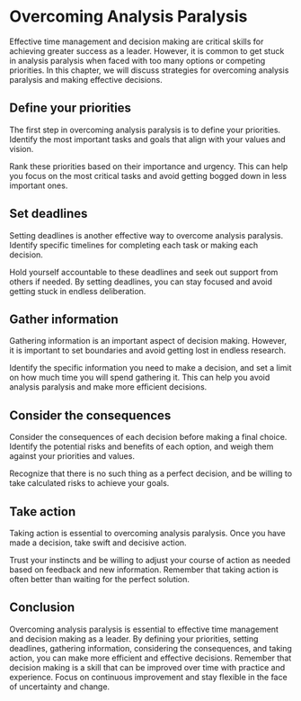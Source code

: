 Overcoming Analysis Paralysis
=============================================================================

Effective time management and decision making are critical skills for achieving greater success as a leader. However, it is common to get stuck in analysis paralysis when faced with too many options or competing priorities. In this chapter, we will discuss strategies for overcoming analysis paralysis and making effective decisions.

Define your priorities
----------------------

The first step in overcoming analysis paralysis is to define your priorities. Identify the most important tasks and goals that align with your values and vision.

Rank these priorities based on their importance and urgency. This can help you focus on the most critical tasks and avoid getting bogged down in less important ones.

Set deadlines
-------------

Setting deadlines is another effective way to overcome analysis paralysis. Identify specific timelines for completing each task or making each decision.

Hold yourself accountable to these deadlines and seek out support from others if needed. By setting deadlines, you can stay focused and avoid getting stuck in endless deliberation.

Gather information
------------------

Gathering information is an important aspect of decision making. However, it is important to set boundaries and avoid getting lost in endless research.

Identify the specific information you need to make a decision, and set a limit on how much time you will spend gathering it. This can help you avoid analysis paralysis and make more efficient decisions.

Consider the consequences
-------------------------

Consider the consequences of each decision before making a final choice. Identify the potential risks and benefits of each option, and weigh them against your priorities and values.

Recognize that there is no such thing as a perfect decision, and be willing to take calculated risks to achieve your goals.

Take action
-----------

Taking action is essential to overcoming analysis paralysis. Once you have made a decision, take swift and decisive action.

Trust your instincts and be willing to adjust your course of action as needed based on feedback and new information. Remember that taking action is often better than waiting for the perfect solution.

Conclusion
----------

Overcoming analysis paralysis is essential to effective time management and decision making as a leader. By defining your priorities, setting deadlines, gathering information, considering the consequences, and taking action, you can make more efficient and effective decisions. Remember that decision making is a skill that can be improved over time with practice and experience. Focus on continuous improvement and stay flexible in the face of uncertainty and change.
